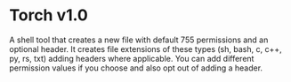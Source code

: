 # Torch v1.0
A shell tool that creates a new file with default 755 permissions and an optional header. It creates file extensions of these types (sh, bash, c, c++, py, rs, txt) adding headers where applicable. You can add different permission values if you choose and also opt out of adding a header.
